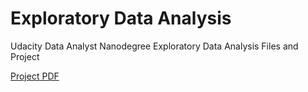 # Exploratory Data Analysis

Udacity Data Analyst Nanodegree Exploratory Data Analysis Files and Project

[Project PDF](https://github.com/missmariss31/loaneda/blob/master/Project/Loan%20Data%20EDA.pdf)
